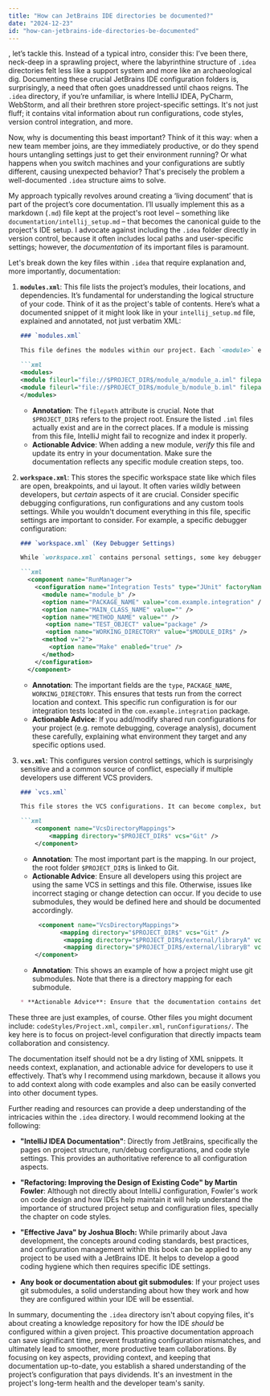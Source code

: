 ```yaml
---
title: "How can JetBrains IDE directories be documented?"
date: "2024-12-23"
id: "how-can-jetbrains-ide-directories-be-documented"
---
```


, let’s tackle this. Instead of a typical intro, consider this: I’ve been there, neck-deep in a sprawling project, where the labyrinthine structure of `.idea` directories felt less like a support system and more like an archaeological dig. Documenting these crucial JetBrains IDE configuration folders is, surprisingly, a need that often goes unaddressed until chaos reigns. The `.idea` directory, if you’re unfamiliar, is where IntelliJ IDEA, PyCharm, WebStorm, and all their brethren store project-specific settings. It's not just fluff; it contains vital information about run configurations, code styles, version control integration, and more.

Now, why is documenting this beast important? Think of it this way: when a new team member joins, are they immediately productive, or do they spend hours untangling settings just to get their environment running? Or what happens when you switch machines and your configurations are subtly different, causing unexpected behavior? That's precisely the problem a well-documented `.idea` structure aims to solve.

My approach typically revolves around creating a ‘living document’ that is part of the project’s core documentation. I’ll usually implement this as a markdown (`.md`) file kept at the project's root level – something like `documentation/intellij_setup.md` – that becomes the canonical guide to the project's IDE setup. I advocate against including the `.idea` folder directly in version control, because it often includes local paths and user-specific settings; however, the *documentation* of its important files is paramount.

Let's break down the key files within `.idea` that require explanation and, more importantly, documentation:

1.  **`modules.xml`**: This file lists the project’s modules, their locations, and dependencies. It’s fundamental for understanding the logical structure of your code. Think of it as the project's table of contents. Here’s what a documented snippet of it might look like in your `intellij_setup.md` file, explained and annotated, not just verbatim XML:

    ```markdown
    ### `modules.xml`

    This file defines the modules within our project. Each `<module>` element represents a self-contained unit of code. Pay close attention to the `filepath` attribute, which usually uses relative paths, but in rare cases could use absolute paths that might cause issues for different users.

    ```xml
    <modules>
    <module fileurl="file://$PROJECT_DIR$/module_a/module_a.iml" filepath="$PROJECT_DIR$/module_a/module_a.iml" />
    <module fileurl="file://$PROJECT_DIR$/module_b/module_b.iml" filepath="$PROJECT_DIR$/module_b/module_b.iml" />
    </modules>
    ```

    *   **Annotation**: The `filepath` attribute is crucial. Note that `$PROJECT_DIR$` refers to the project root. Ensure the listed `.iml` files actually exist and are in the correct places. If a module is missing from this file, IntelliJ might fail to recognize and index it properly.
    *   **Actionable Advice**: When adding a new module, *verify* this file and update its entry in your documentation. Make sure the documentation reflects any specific module creation steps, too.

2.  **`workspace.xml`**: This stores the specific workspace state like which files are open, breakpoints, and ui layout. It often varies wildly between developers, but *certain* aspects of it are crucial. Consider specific debugging configurations, run configurations and any custom tools settings. While you wouldn't document everything in this file, specific settings are important to consider. For example, a specific debugger configuration:

    ```markdown
    ### `workspace.xml` (Key Debugger Settings)

    While `workspace.xml` contains personal settings, some key debugger configurations should be understood. Especially those used for specific environment debugging. The following excerpt is about the run configuration for our "integration tests".

    ```xml
      <component name="RunManager">
        <configuration name="Integration Tests" type="JUnit" factoryName="JUnit" temporary="true" nameIsGenerated="true">
          <module name="module_b" />
          <option name="PACKAGE_NAME" value="com.example.integration" />
          <option name="MAIN_CLASS_NAME" value="" />
          <option name="METHOD_NAME" value="" />
           <option name="TEST_OBJECT" value="package" />
           <option name="WORKING_DIRECTORY" value="$MODULE_DIR$" />
          <method v="2">
            <option name="Make" enabled="true" />
          </method>
        </configuration>
      </component>
    ```

    *   **Annotation**: The important fields are the `type`, `PACKAGE_NAME`, `WORKING_DIRECTORY`. This ensures that tests run from the correct location and context. This specific run configuration is for our integration tests located in the `com.example.integration` package.
    *   **Actionable Advice**: If you add/modify shared run configurations for your project (e.g. remote debugging, coverage analysis), document these carefully, explaining what environment they target and any specific options used.

3.  **`vcs.xml`**: This configures version control settings, which is surprisingly sensitive and a common source of conflict, especially if multiple developers use different VCS providers.

    ```markdown
    ### `vcs.xml`

    This file stores the VCS configurations. It can become complex, but for this project we’re using git and the following snippet is what you will find.

    ```xml
        <component name="VcsDirectoryMappings">
            <mapping directory="$PROJECT_DIR$" vcs="Git" />
        </component>
    ```

    *   **Annotation**: The most important part is the mapping. In our project, the root folder `$PROJECT_DIR$` is linked to Git.
    *   **Actionable Advice**: Ensure all developers using this project are using the same VCS in settings and this file. Otherwise, issues like incorrect staging or change detection can occur. If you decide to use submodules, they would be defined here and should be documented accordingly.

    ```xml
         <component name="VcsDirectoryMappings">
               <mapping directory="$PROJECT_DIR$" vcs="Git" />
                <mapping directory="$PROJECT_DIR$/external/libraryA" vcs="Git"/>
                <mapping directory="$PROJECT_DIR$/external/libraryB" vcs="Git"/>
        </component>

    ```
    * **Annotation**: This shows an example of how a project might use git submodules. Note that there is a directory mapping for each submodule.

    ```markdown
    * **Actionable Advice**: Ensure that the documentation contains details on each submodule, why it is used, and instructions to maintain it.
    ```

These three are just examples, of course. Other files you might document include: `codeStyles/Project.xml`, `compiler.xml`, `runConfigurations/`. The key here is to focus on project-level configuration that directly impacts team collaboration and consistency.

The documentation itself should not be a dry listing of XML snippets. It needs context, explanation, and actionable advice for developers to use it effectively. That’s why I recommend using markdown, because it allows you to add context along with code examples and also can be easily converted into other document types.

Further reading and resources can provide a deep understanding of the intricacies within the `.idea` directory. I would recommend looking at the following:

*   **"IntelliJ IDEA Documentation"**: Directly from JetBrains, specifically the pages on project structure, run/debug configurations, and code style settings. This provides an authoritative reference to all configuration aspects.

*   **"Refactoring: Improving the Design of Existing Code" by Martin Fowler**: Although not directly about IntelliJ configuration, Fowler's work on code design and how IDEs help maintain it will help understand the importance of structured project setup and configuration files, specially the chapter on code styles.

*   **"Effective Java" by Joshua Bloch:** While primarily about Java development, the concepts around coding standards, best practices, and configuration management within this book can be applied to any project to be used with a JetBrains IDE. It helps to develop a good coding hygiene which then requires specific IDE settings.

* **Any book or documentation about git submodules**: If your project uses git submodules, a solid understanding about how they work and how they are configured within your IDE will be essential.

In summary, documenting the `.idea` directory isn't about copying files, it's about creating a knowledge repository for how the IDE *should* be configured within a given project. This proactive documentation approach can save significant time, prevent frustrating configuration mismatches, and ultimately lead to smoother, more productive team collaborations. By focusing on key aspects, providing context, and keeping that documentation up-to-date, you establish a shared understanding of the project’s configuration that pays dividends. It's an investment in the project's long-term health and the developer team's sanity.

